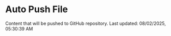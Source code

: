 # Auto Push File

Content that will be pushed to GitHub repository.
Last updated: 08/02/2025, 05:30:39 AM